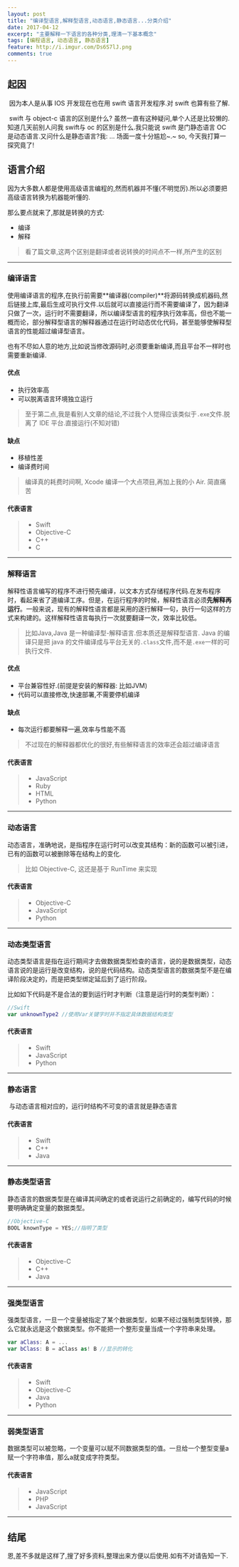 ```yaml
---
layout: post
title: "编译型语言,解释型语言,动态语言,静态语言...分类介绍"
date: 2017-04-12
excerpt: "主要解释一下语言的各种分类,理清一下基本概念"
tags: [编程语言, 动态语言, 静态语言]
feature: http://i.imgur.com/Ds6S7lJ.png
comments: true
---
```


## 起因

​	因为本人是从事 IOS 开发现在也在用 swift 语言开发程序.对 swift 也算有些了解.

​	swift 与 object-c 语言的区别是什么? 虽然一直有这种疑问,单个人还是比较懒的.知道几天前别人问我 swift与 oc 的区别是什么.我只能说 swift 是门静态语言 OC 是动态语言.又问什么是静态语言?我: ... 场面一度十分尴尬~.~ so, 今天我打算一探究竟了!

## 语言介绍

​	因为大多数人都是使用高级语言编程的,然而机器并不懂(不明觉厉).所以必须要把高级语言转换为机器能听懂的.

那么要点就来了,那就是转换的方式:  

- 编译
- 解释

> 看了篇文章,这两个区别是翻译或者说转换的时间点不一样,所产生的区别



---

### 编译语言

​	使用编译语言的程序,在执行前需要**编译器(compiler)**将源码转换成机器码,然后链接上库,最后生成可执行文件.以后就可以直接运行而不需要编译了，因为翻译只做了一次，运行时不需要翻译，所以编译型语言的程序执行效率高，但也不能一概而论，部分解释型语言的解释器通过在运行时动态优化代码，甚至能够使解释型语言的性能超过编译型语言。

​	也有不尽如人意的地方,比如说当修改源码时,必须要重新编译,而且平台不一样时也需要重新编译.

#### 优点

- 执行效率高
- 可以脱离语言环境独立运行

> 至于第二点,我是看别人文章的结论,不过我个人觉得应该类似于`.exe`文件.脱离了 IDE 平台.直接运行(不知对错)

#### 缺点

- 移植性差
- 编译费时间

> 编译真的耗费时间啊, Xcode 编译一个大点项目,再加上我的小 Air. 简直痛苦

#### 代表语言

> - Swift
> - Objective-C
> - C++
> - C



---

### 解释语言

​	解释性语言编写的程序不进行预先编译，以文本方式存储程序代码.在发布程序时，看起来省了道编译工序。但是，在运行程序的时候，解释性语言必须**先解释再运行**。一般来说，现有的解释性语言都是采用的逐行解释一句，执行一句这样的方式来构建的。这样解释性语言每执行一次就要翻译一次，效率比较低。

> 比如Java,Java 是一种编译型-解释语言.但本质还是解释型语言. Java 的编译只是把 java 的文件编译成与平台无关的`.class`文件,而不是`.exe`一样的可执行文件.

#### 优点

- 平台兼容性好.(前提是安装的解释器: 比如JVM)
- 代码可以直接修改,快速部署,不需要停机编译

#### 缺点

- 每次运行都要解释一遍,效率与性能不高

> 不过现在的解释器都优化的很好,有些解释语言的效率还会超过编译语言

#### 代表语言

> - JavaScript
> - Ruby
> - HTML
> - Python



---

### 动态语言

​	动态语言，准确地说，是指程序在运行时可以改变其结构：新的函数可以被引进，已有的函数可以被删除等在结构上的变化.

> 比如 Objective-C, 这还是基于 RunTime 来实现

#### 代表语言

> - Objective-C
> - JavaScript
> - Python



---

### 动态类型语言

​	动态类型语言是指在运行期间才去做数据类型检查的语言，说的是数据类型，动态语言说的是运行是改变结构，说的是代码结构。动态类型语言的数据类型不是在编译阶段决定的，而是把类型绑定延后到了运行阶段。

比如如下代码是不是合法的要到运行时才判断（注意是运行时的类型判断）：

```swift
//Swift
var unknownType2 //使用Var关键字时并不指定具体数据结构类型
```

#### 代表语言

> - Swift
> - JavaScript
> - Python



---

### 静态语言

​	与动态语言相对应的，运行时结构不可变的语言就是静态语言

#### 代表语言

> - Swift
> - C++
> - Java



---

### 静态类型语言

​	静态语言的数据类型是在编译其间确定的或者说运行之前确定的，编写代码的时候要明确确定变量的数据类型。

```objective-c
//Objective-C
BOOL knownType = YES;//指明了类型
```

#### 代表语言

> - Objective-C
> - C++
> - Java



---

### 强类型语言

​	强类型语言，一旦一个变量被指定了某个数据类型，如果不经过强制类型转换，那么它就永远是这个数据类型。你不能把一个整形变量当成一个字符串来处理。

```swift
var aClass: A = ...
var bClass: B = aClass as! B //显示的转化
```

#### 代表语言

> - Swift
> - Objective-C
> - Java
> - Python



---

### 弱类型语言

​	数据类型可以被忽略，一个变量可以赋不同数据类型的值。一旦给一个整型变量a赋一个字符串值，那么a就变成字符类型。

#### 代表语言

> - JavaScript
> - PHP
> - JavaScript



---

## 结尾

​	恩,差不多就是这样了,搜了好多资料,整理出来方便以后使用.如有不对请告知一下.
